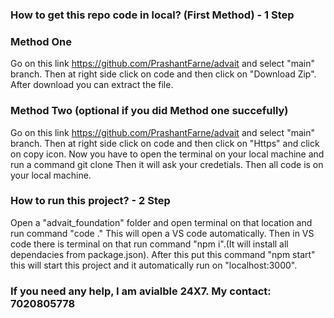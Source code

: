 ### How to get this repo code in local? (First Method) - 1 Step
### Method One 

Go on this link https://github.com/PrashantFarne/advait and select "main" branch. Then at right side click on code and then click on "Download Zip". After download you can extract the file. 

### Method Two (optional if you did Method one succefully)
Go on this link https://github.com/PrashantFarne/advait and select "main" branch. Then at right side click on code and then click on "Https" and click on copy icon. 
Now you have to open the terminal on your local machine and run a command git clone <paste a link that you copied>
Then it will ask your credetials.
Then all code is on your local machine.


### How to run this project? - 2 Step

Open a "advait_foundation" folder and open terminal on that location and run command "code ."
This will open a VS code automatically.
Then in VS code there is terminal on that run command "npm i".(It will install all dependacies from package.json).
After this put this command "npm start" this will start this project and it automatically run on "localhost:3000".

### If you need any help, I am avialble 24X7. My contact: 7020805778
